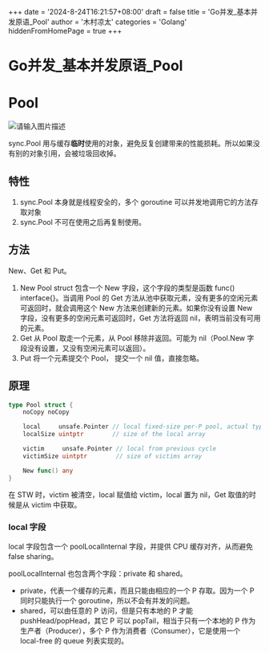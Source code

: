 +++
date = '2024-8-24T16:21:57+08:00'
draft = false
title = 'Go并发_基本并发原语_Pool'
author = '木村凉太'
categories = 'Golang'
hiddenFromHomePage = true 
+++

# Go并发_基本并发原语_Pool

# Pool

![请输入图片描述](http://mucunliangtai.com/usr/uploads/2024/08/2059974212.jpg)

sync.Pool 用与缓存**临时**使用的对象，避免反复创建带来的性能损耗。所以如果没有别的对象引用，会被垃圾回收掉。

## 特性

1. sync.Pool 本身就是线程安全的，多个 goroutine 可以并发地调用它的方法存取对象
2. sync.Pool 不可在使用之后再复制使用。

## 方法

New、Get 和 Put。

1. New
   Pool struct 包含一个 New 字段，这个字段的类型是函数 func() interface{}。当调用 Pool 的 Get 方法从池中获取元素，没有更多的空闲元素可返回时，就会调用这个 New 方法来创建新的元素。如果你没有设置 New 字段，没有更多的空闲元素可返回时，Get 方法将返回 nil，表明当前没有可用的元素。
2. Get
   从 Pool 取走一个元素，从 Pool 移除并返回。可能为 nil（Pool.New 字段没有设置，又没有空闲元素可以返回）。
3. Put
   将一个元素提交个 Pool， 提交一个 nil 值，直接忽略。

## 原理

```go
type Pool struct {
	noCopy noCopy

	local     unsafe.Pointer // local fixed-size per-P pool, actual type is [P]poolLocal
	localSize uintptr        // size of the local array

	victim     unsafe.Pointer // local from previous cycle
	victimSize uintptr        // size of victims array

	New func() any
}
```

在 STW 时，victim 被清空，local 赋值给 victim，local 置为 nil，Get 取值的时候是从 victim 中获取。

### local 字段

local 字段包含一个 poolLocalInternal 字段，并提供 CPU 缓存对齐，从而避免 false sharing。

poolLocalInternal 也包含两个字段：private 和 shared。

* private，代表一个缓存的元素，而且只能由相应的一个 P 存取。因为一个 P 同时只能执行一个 goroutine，所以不会有并发的问题。
* shared，可以由任意的 P 访问，但是只有本地的 P 才能 pushHead/popHead，其它 P 可以 popTail，相当于只有一个本地的 P 作为生产者（Producer），多个 P 作为消费者（Consumer），它是使用一个 local-free 的 queue 列表实现的。